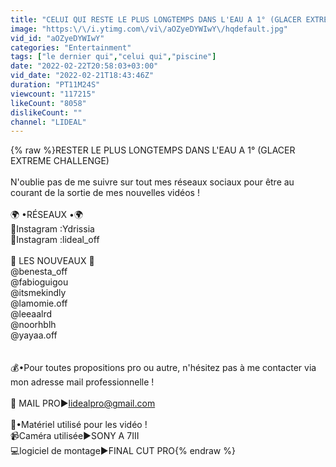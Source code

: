 ```yaml
---
title: "CELUI QUI RESTE LE PLUS LONGTEMPS DANS L'EAU A 1° (GLACER EXTREME CHALLENGE)"
image: "https:\/\/i.ytimg.com\/vi\/aOZyeDYWIwY\/hqdefault.jpg"
vid_id: "aOZyeDYWIwY"
categories: "Entertainment"
tags: ["le dernier qui","celui qui","piscine"]
date: "2022-02-22T20:58:03+03:00"
vid_date: "2022-02-21T18:43:46Z"
duration: "PT11M24S"
viewcount: "117215"
likeCount: "8058"
dislikeCount: ""
channel: "LIDEAL"
---
```

{% raw %}RESTER LE PLUS LONGTEMPS DANS L'EAU A 1° (GLACER EXTREME CHALLENGE)<br /><br />N'oublie pas de me suivre sur tout mes réseaux sociaux pour être au courant de la sortie de mes nouvelles vidéos !<br /><br />  🌍 •RÉSEAUX •🌍<br />📲Instagram :Ydrissia<br />📲Instagram :lideal_off<br /><br />🔴 LES NOUVEAUX 🔴<br />@benesta_off<br />@fabioguigou<br />@itsmekindly<br />@lamomie.off<br />@leeaalrd<br />@noorhblh<br />@yayaa.off<br /> <br /><br /> 💰•Pour toutes propositions pro ou autre, n'hésitez pas à me contacter via mon adresse mail professionnelle !<br /><br />📧 MAIL PRO►lidealpro@gmail.com<br /><br />🎥•Matériel utilisé pour les vidéo !<br />📹Caméra utilisée►SONY A 7III<br />💻logiciel de montage►FINAL CUT PRO{% endraw %}

